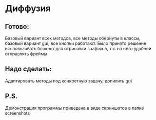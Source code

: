 # Диффузия
## Готово:
Базовый вариант всех методов, все методы обёрнуты в классы, базовый вариант gui, все кнопки работают.
Было принято решение исспользовать блокнот для отрисовки графиков, т.к. на него удобней отправлять фреймы
## Надо сделать:
Адаптировать методы под конкретную задачу, допилить gui
## P.S.
Демонстрация программы приведена в виде скриншотов в папке screenshots